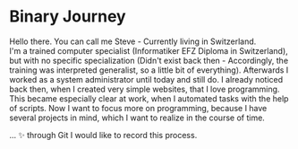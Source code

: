 # Binary Journey

Hello there. You can call me Steve - Currently living in Switzerland.  
I'm a trained computer specialist (Informatiker EFZ Diploma in Switzerland), but with no specific specialization (Didn't exist back then - Accordingly, the training was interpreted generalist, so a little bit of everything). Afterwards I worked as a system administrator until today and still do. I already noticed back then, when I created very simple websites, that I love programming. This became especially clear at work, when I automated tasks with the help of scripts. Now I want to focus more on programming, because I have several projects in mind, which I want to realize in the course of time.    

... ✨ through Git I would like to record this process.
